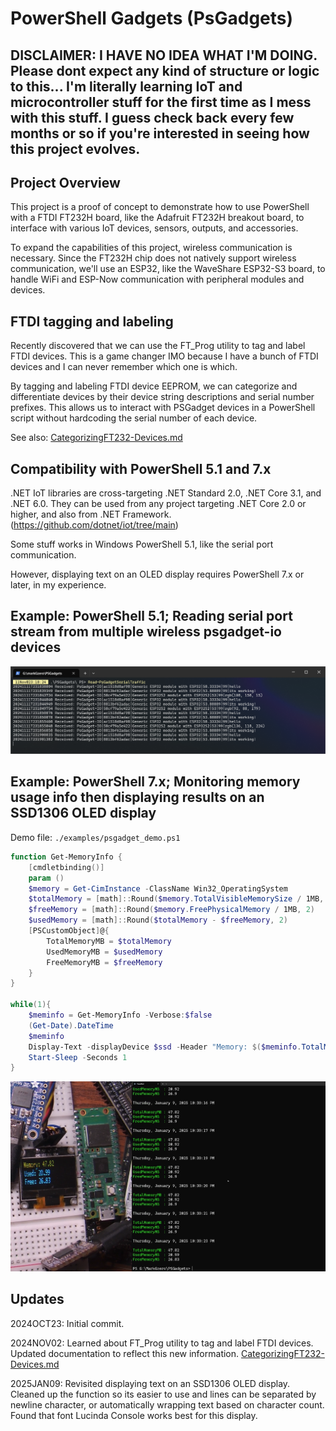 
# PowerShell Gadgets (PsGadgets)

## DISCLAIMER: I HAVE NO IDEA WHAT I'M DOING. Please dont expect any kind of structure or logic to this... I'm literally learning IoT and microcontroller stuff for the first time as I mess with this stuff. I guess check back every few months or so if you're interested in seeing how this project evolves.


## Project Overview

This project is a proof of concept to demonstrate how to use PowerShell with a FTDI FT232H board, like the Adafruit FT232H breakout board, to interface with various IoT devices, sensors, outputs, and accessories.  

To expand the capabilities of this project, wireless communication is necessary. Since the FT232H chip does not natively support wireless communication, we'll use an ESP32, like the WaveShare ESP32-S3 board, to handle WiFi and ESP-Now communication with peripheral modules and devices.

## FTDI tagging and labeling

Recently discovered that we can use the FT_Prog utility to tag and label FTDI devices. This is a game changer IMO because I have a bunch of FTDI devices and I can never remember which one is which. 

By tagging and labeling FTDI device EEPROM, we can categorize and differentiate devices by their device string descriptions and serial number prefixes. This allows us to interact with PSGadget devices in a PowerShell script without hardcoding the serial number of each device.

See also: [CategorizingFT232-Devices.md](./docs/CategorizingFT232-Devices.md)

## Compatibility with PowerShell 5.1 and 7.x

.NET IoT libraries are cross-targeting .NET Standard 2.0, .NET Core 3.1, and .NET 6.0. They can be used from any project targeting .NET Core 2.0 or higher, and also from .NET Framework. (https://github.com/dotnet/iot/tree/main)

Some stuff works in Windows PowerShell 5.1, like the serial port communication. 

However, displaying text on an OLED display requires PowerShell 7.x or later, in my experience.


## Example: PowerShell 5.1; Reading serial port stream from multiple wireless psgadget-io devices 

![alt text](image.png)

## Example: PowerShell 7.x; Monitoring memory usage info then displaying results on an SSD1306 OLED display

Demo file: `./examples/psgadget_demo.ps1`

```powershell
function Get-MemoryInfo {
    [cmdletbinding()]
    param ()
    $memory = Get-CimInstance -ClassName Win32_OperatingSystem
    $totalMemory = [math]::Round($memory.TotalVisibleMemorySize / 1MB, 2)
    $freeMemory = [math]::Round($memory.FreePhysicalMemory / 1MB, 2)
    $usedMemory = [math]::Round($totalMemory - $freeMemory, 2)
    [PSCustomObject]@{
        TotalMemoryMB = $totalMemory
        UsedMemoryMB = $usedMemory
        FreeMemoryMB = $freeMemory
    }
}

while(1){
    $meminfo = Get-MemoryInfo -Verbose:$false
    (Get-Date).DateTime
    $meminfo
    Display-Text -displayDevice $ssd -Header "Memory: $($meminfo.TotalMemoryMB)" -Body "Used: $($meminfo.UsedMemoryMB)`nFree: $($meminfo.FreeMemoryMB)"
    Start-Sleep -Seconds 1
}
```
![ssd1306 demo](./images/ssd1306_demo2.png)

## Updates

2024OCT23: Initial commit.

2024NOV02: Learned about FT_Prog utility to tag and label FTDI devices. Updated documentation to reflect this new information. [CategorizingFT232-Devices.md](./docs/CategorizingFT232-Devices.md)

2025JAN09: Revisited displaying text on an SSD1306 OLED display. Cleaned up the function so its easier to use and lines can be separated by newline character, or automatically wrapping text based on character count. Found that font Lucinda Console works best for this display.